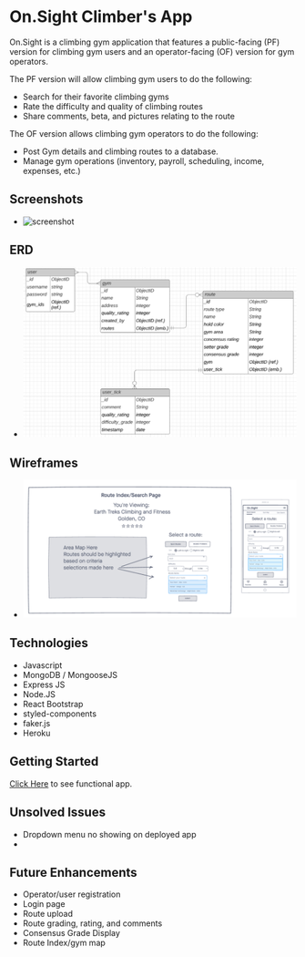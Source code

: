 # On.Sight Climber's App

On.Sight is a climbing gym application that features a public-facing (PF) version for climbing gym users and an operator-facing (OF) version for gym operators. 

The PF version will allow climbing gym users to do the following:

- Search for their favorite climbing gyms
- Rate the difficulty and quality of climbing routes 
- Share comments, beta, and pictures relating to the route
  
The OF version allows climbing gym operators to do the following:

- Post Gym details and climbing routes to a database. 
- Manage gym operations (inventory, payroll, scheduling, income, expenses, etc.) 

## Screenshots


- ![screenshot](images/landing.png)


## ERD


- ![screenshot](images/onsight-erd.png)


## Wireframes


- ![screenshot](images/route-search-page-wireframe.png)



## Technologies
- Javascript
- MongoDB / MongooseJS
- Express JS
- Node.JS
- React Bootstrap
- styled-components
- faker.js
- Heroku

## Getting Started
[Click Here](https://on-sight-app-frontend.herokuapp.com/routes) to see functional app.

## Unsolved Issues
- Dropdown menu no showing on deployed app
- 

## Future Enhancements
- Operator/user registration
- Login page
- Route upload
- Route grading, rating, and comments
- Consensus Grade Display
- Route Index/gym map